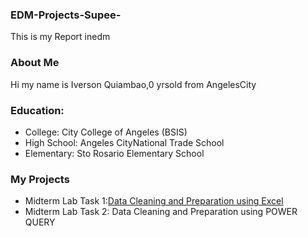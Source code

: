 

### EDM-Projects-Supee-
This is my Report inedm
### About Me
Hi my name is Iverson Quiambao,0 yrsold from AngelesCity
### Education:
- College: City College of Angeles (BSIS)
- High School: Angeles CityNational Trade School
- Elementary: Sto Rosario Elementary School
### My Projects
- Midterm Lab Task 1:[Data Cleaning and Preparation using Excel](Midterm%20Task%201/task1.md)
- Midterm Lab Task 2: Data Cleaning and Preparation using POWER QUERY



